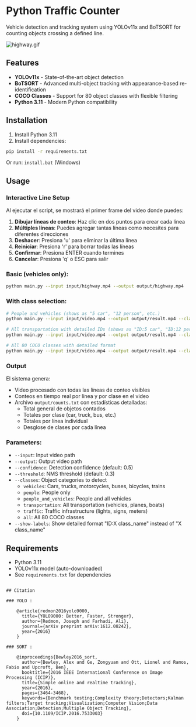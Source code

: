 # Python Traffic Counter

Vehicle detection and tracking system using YOLOv11x and BoTSORT for counting objects crossing a defined line.

![highway.gif](highway.gif)

## Features

* **YOLOv11x** - State-of-the-art object detection
* **BoTSORT** - Advanced multi-object tracking with appearance-based re-identification  
* **COCO Classes** - Support for 80 object classes with flexible filtering
* **Python 3.11** - Modern Python compatibility

## Installation

1. Install Python 3.11
2. Install dependencies:
```bash
pip install -r requirements.txt
```
Or run: `install.bat` (Windows)

## Usage

### Interactive Line Setup

Al ejecutar el script, se mostrará el primer frame del video donde puedes:

1. **Dibujar líneas de conteo**: Haz clic en dos puntos para crear cada línea
2. **Múltiples líneas**: Puedes agregar tantas líneas como necesites para diferentes direcciones
3. **Deshacer**: Presiona 'u' para eliminar la última línea
4. **Reiniciar**: Presiona 'r' para borrar todas las líneas
5. **Confirmar**: Presiona ENTER cuando termines
6. **Cancelar**: Presiona 'q' o ESC para salir

### Basic (vehicles only):
```bash
python main.py --input input/highway.mp4 --output output/highway.mp4
```

### With class selection:
```bash
# People and vehicles (shows as "5 car", "12 person", etc.)
python main.py --input input/video.mp4 --output output/result.mp4 --classes people_and_vehicles

# All transportation with detailed IDs (shows as "ID:5 car", "ID:12 person", etc.)
python main.py --input input/video.mp4 --output output/result.mp4 --classes transportation --show-labels

# All 80 COCO classes with detailed format
python main.py --input input/video.mp4 --output output/result.mp4 --classes all --show-labels
```

### Output

El sistema genera:
- Video procesado con todas las líneas de conteo visibles
- Conteos en tiempo real por línea y por clase en el video
- Archivo `output/counts.txt` con estadísticas detalladas:
  - Total general de objetos contados
  - Totales por clase (car, truck, bus, etc.)
  - Totales por línea individual
  - Desglose de clases por cada línea

### Parameters:
- `--input`: Input video path
- `--output`: Output video path  
- `--confidence`: Detection confidence (default: 0.5)
- `--threshold`: NMS threshold (default: 0.3)
- `--classes`: Object categories to detect
  - `vehicles`: Cars, trucks, motorcycles, buses, bicycles, trains
  - `people`: People only
  - `people_and_vehicles`: People and all vehicles
  - `transportation`: All transportation (vehicles, planes, boats)
  - `traffic`: Traffic infrastructure (lights, signs, meters)
  - `all`: All 80 COCO classes
- `--show-labels`: Show detailed format "ID:X class_name" instead of "X class_name"

## Requirements

- Python 3.11
- YOLOv11x model (auto-downloaded)
- See `requirements.txt` for dependencies
```

## Citation

### YOLO :

    @article{redmon2016yolo9000,
      title={YOLO9000: Better, Faster, Stronger},
      author={Redmon, Joseph and Farhadi, Ali},
      journal={arXiv preprint arXiv:1612.08242},
      year={2016}
    }

### SORT :

    @inproceedings{Bewley2016_sort,
      author={Bewley, Alex and Ge, Zongyuan and Ott, Lionel and Ramos, Fabio and Upcroft, Ben},
      booktitle={2016 IEEE International Conference on Image Processing (ICIP)},
      title={Simple online and realtime tracking},
      year={2016},
      pages={3464-3468},
      keywords={Benchmark testing;Complexity theory;Detectors;Kalman filters;Target tracking;Visualization;Computer Vision;Data Association;Detection;Multiple Object Tracking},
      doi={10.1109/ICIP.2016.7533003}
    }